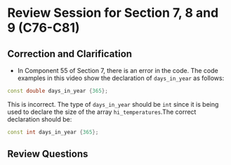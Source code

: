 
# Review Session for Section 7, 8 and 9 (C76-C81)

## Correction and Clarification
- In Component 55 of Section 7, there is an error in the code. The code examples in this video show the declaration of `days_in_year` as follows: 
```cpp
const double days_in_year {365};
``` 
This is incorrect. The type of `days_in_year` should be `int` since it is being used to declare the size of the array `hi_temperatures`.The correct declaration should be:
```cpp
const int days_in_year {365};
```


<!---
- Summary of the process of translating a C++ source file into an executable file 
![alt text](./img/theprocess.PNG "Logo Title Text 1")

-->

## Review Questions
